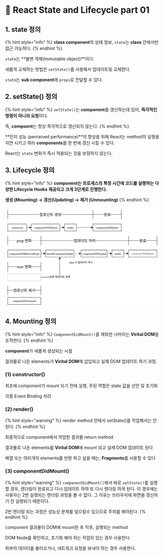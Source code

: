 # 📄 React State and Lifecycle part 01

## 1. state 정의

{% hint style="info" %}
**class component**의 상태 정보, `state`는 **class** 안에서만 접근 가능하다.
{% endhint %}

`state`는 **불변 객체\(Immutable object\)**이다.

새롭게 교체하는 방법은 `setState()`를 사용해서 업데이트및 교체한다.

`state`는 **sub component**에 `props`로 전달할 수 있다.

## 2. setState\(\) 정의

{% hint style="info" %}
`setState()`는 **component**를 갱신하는데 있어, **즉각적인 명령이 아니라 요청**이다.

즉, **compoent**는 항상 즉각적으로 갱신되지 않는다.
{% endhint %}

**인지 성능 \(perceived performance\)**의 향상을 위해 React는 method의 실행을 지연 시키고 여러 **components**를 한 번에 갱신 시킬 수 있다.

React는 `state` 변화가 즉시 적용되는 것을 보장하지 않는다.

## 3. Lifecycle 정의

{% hint style="info" %}
**component는 프로세스의 특정 시간에 코드를 실행하는 다양한 Lifecycle Hooks 제공되고 크게 3단계로 진행한다.**

**생성 \(Mounting\) → 갱신\(Updating\) → 제거 \(Unmounting\)**
{% endhint %}

![](../.gitbook/assets/screenshot-from-2016-12-10-00-21-26-1.png)

## 4. Mounting 정의

{% hint style="info" %}
`ComponentDidMount()`를 제외한 나머지는 **Virital DOM**을 조작한다.
{% endhint %}

**component**가 새롭게 생성되는 시점

결과물로 나온 elements가 **Virital DOM**에 삽입되고 실제 DOM 업데이트 하기 과정.



### \(1\) constructor\(\)

최초에 component가 mount 되기 전에 실행, 주된 역할은 state 값을 선언 및 초기화

각종 Event Binding 처리

### \(2\) render\(\)

{% hint style="warning" %}
render method 안에서 setState\(\)를 작업해서는 안된다.
{% endhint %}

최종적으로 component에서 작업한 결과물 return method

결과물로 나온 elements를 **Virital DOM**에 mount 되고 실제 DOM 업데이트 된다

배열 또는 여러개의 elements를 반환 하고 싶을 때는, **Fragments**를 사용할 수 있다

### \(3\) componentDidMount\(\)

{% hint style="warning" %}
`componentDidMount()`에서 바로 `setState()`를 실행할 경우, 렌더링이 완료되고 다시 업데이트 하여 또 다시 렌더링 하게 된다. 이 경우에는 사용자는 2번 실행되는 렌더링 과정을 볼 수 없다. 그 이유는  브라우저에 화면을 갱신하기 전 실행되기 때문이다.

2번 렌더링 되는 과정은 성능상 문제를 일으킬수 있으므로 주의를 해야된다.
{% endhint %}

component 결과물이 DOM에 mount된 후 직후, 실행되는 method

DOM Node를 확인하고, 초기화 해야 하는 작업이 있는 경우 사용한다.

외부의 데이터를 불러오거나, 네트워크 요청을 보내야 하는 경우 사용한다.



